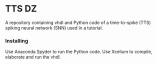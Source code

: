 # TTS DZ
A repository containing vhdl and Python code of a time-to-spike (TTS) spiking neural network (SNN) used in a tutorial.
 
### Installing
Use Anaconda Spyder to run the Python code.
Use Xcelium to compile, elaborate and run the vhdl.

